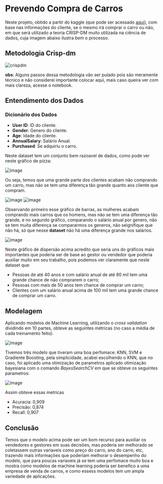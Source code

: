 # Prevendo Compra de Carros

Neste projeto, obtido a partir do kaggle (que pode ser acessado [aqui](https://www.kaggle.com/datasets/gabrielsantello/cars-purchase-decision-dataset)), com base nas informações do cliente, se o mesmo irá comprar o carro ou não, em que será utilizado a teoria CRISP-DM muito utilizada na ciência de dados, cuja imagem abaixo ilustra bem o processo.

## Metodologia Crisp-dm
![crispdm](https://2315530342-files.gitbook.io/~/files/v0/b/gitbook-x-prod.appspot.com/o/spaces%2Fb66bdV3JnCYJ5yeWf5dy%2Fuploads%2Fgit-blob-e3eea337334d513c6bceedd362fbd336cd41817d%2Fcrisp_dm.drawio.png?alt=media)

**obs**: Alguns passos dessa metodologia vão ser pulado pois são meramente técnico e não considerei importante colocar aqui, mais caso queira ver com mais clareza, acesse o notebook.

## Entendimento dos Dados

### Dicionário dos Dados
- **User ID**: ID do cliente.
- **Gender**: Genero do cliente.
- **Age**: Idade do cliente.
- **AnnualSalary**: Salário Anual.
- **Purchased**: Se adquiriu o carro.

Neste dataset tem um conjunto bem razoavel de dados, como pode ver neste gráfico de pizza:

![image](https://user-images.githubusercontent.com/39843884/178125456-6f6a2e6e-1bc0-42d8-b9f1-7a89379a60a2.png)

Ou seja, temos que uma grande parte dos clientes acabam não comprando um carro, mas não se tem uma diferença tão grande quanto aos cliente que compram.

![image](https://user-images.githubusercontent.com/39843884/178125529-9c1413d0-b11e-4a7c-a76f-a46fd8f2366d.png) ![image](https://user-images.githubusercontent.com/39843884/178125545-32587b03-a3c5-4f22-9864-87eeafe27acd.png)

Observando primeiro esse gráfico de barras, as mulheres acabam comprando mais carros que os homens, mas não se tem uma diferença tão grande, e no segundo gráfico, comparando o salário anual por genero, não se tem muita diferença se compararmos os generos, não seignifique que não há, só que nesse **dataset** não há uma diferença grande nos salários.

![image](https://user-images.githubusercontent.com/39843884/178125594-243d5615-76b8-4486-b8b2-f139b0b33078.png)

Neste gráfico de dispersão acima acredito que seria uns do gráficos mais importantes que poderia ser de base ao gestor ou vendedor que poderia auxiliar muito em seu trabalho, pois podemos ver claramente que neste dataset que:
- Pessoas de até 40 anos e com salário anual de até 80 mil tem uma grande chance de não comprarem o carro;
- Pessoas com mais de 50 anos tem chance de comprar um carro;
- Clientes com um salário anual acima de 100 mil tem uma grande chance de comprar um carro.

## Modelagem

Aplicando modelos de Machine Learning, utilizando o *cross validation* dividindo em 10 partes, obteve as seguintes métricas (no caso a média de cada treinamento feito):

![image](https://user-images.githubusercontent.com/39843884/178125782-60317a84-625e-4dec-a8be-57e399a5f2e3.png)

Tivemos três modelo que tiveram uma boa perfomace: KNN, SVM e Gradiente Boosting, pela simplicidade, acabei escolhendo o KNN, que no caso, foi aplicado uma otimização de parametros aplicado otimização bayesiana com o comando *BayesSearchCV* em que se obteve os seguintes parametros:

![image](https://user-images.githubusercontent.com/39843884/178125844-3a94faec-6ec5-46a2-940a-34cd71f3f950.png)

Assim obteve essas metricas
- Acuracia: 0,909
- Precisão: 0,874
- Recall: 0,907

## Conclusão

Temos que o modelo acima pode ser um bom recurso para auxiliar os vendedores e gestores em suas decisões, mas poderia ser melhorado se coletassem outras variaveis como preço do carro, ano do carro, etc, trazendo mais informações que poderiam melhorar o desempenho do modelo, que para poucas variaveis já se tem uma perfomace muito boa e mostra como modelos de machine learning poderia ser benefico a uma empresa de venda de carros, e como essess modelos tem um ampla variedade de aplicações.



